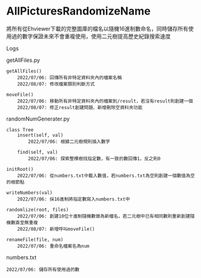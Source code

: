 # AllPicturesRandomizeName
將所有從Ehviewer下載的完整圖庫的檔名以隨機16進制數命名，同時儲存所有使用過的數字保證未來不會重複使用，使用二元樹提高歷史紀錄搜索速度


Logs

getAllFiles.py

	getAllFiles()
		2022/07/06: 回傳所有非特定資料夾內的檔案名稱
		2022/08/07: 修改檔案類別判斷方式
		
	moveFile()
		2022/07/06: 移動所有非特定資料夾內的檔案到/result，若沒有result則創建一個
		2022/08/07: 修正result創建問題、新增刪除空資料夾功能
		
randomNumGenerater.py

	class Tree
		insert(self, val)
			2022/07/06: 根據二元樹規則插入數字
		
		find(self, val)
			2022/07/06: 探索整棵樹找指定數，有一致的數回傳1，反之則0
		
	initRoot()
		2022/07/06: 從numbers.txt中載入數值，若numbers.txt為空則創建一個數值為空的根節點
		
	writeNumbers(val)
		2022/07/06: 採16進制將指定數寫入numbers.txt中
		
	randomlize(root, files)
		2022/07/06: 創建10位十進制隨機數做為新檔名，若二元樹中已有相同數則重新創建隨機數直至無重複
		2022/08/07: 新增呼叫moveFile()
	
	renameFile(file, num)
		2022/07/06: 重命名檔案名為num
		
numbers.txt

	2022/07/06: 儲存所有使用過的數
